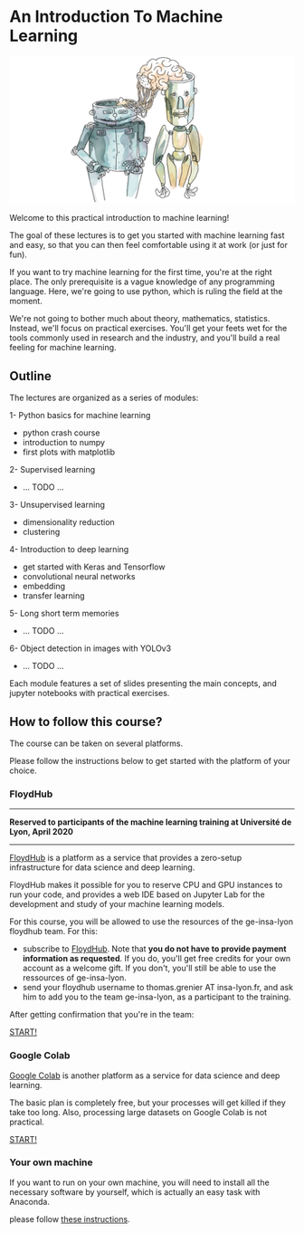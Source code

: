 # An Introduction To Machine Learning


![](doc/images/transfer_learning.jpg)


Welcome to this practical introduction to machine learning! 

The goal of these lectures is to get you started with machine learning fast and easy, so that you can then feel comfortable using it at work (or just for fun).

If you want to try machine learning for the first time, you're at the right place. The only prerequisite is a vague knowledge of any programming language. Here, we're going to use python, which is ruling the field at the moment.

We're not going to bother much about theory, mathematics, statistics. Instead, we'll focus on practical exercises. You'll get your feets wet for the tools commonly used in research and the industry, and you'll build a real feeling for machine learning.  


## Outline

The lectures are organized as a series of modules: 

1- Python basics for machine learning

* python crash course 
* introduction to numpy
* first plots with matplotlib 
   
2- Supervised learning

* ... TODO ... 

3- Unsupervised learning

* dimensionality reduction 
* clustering 

4- Introduction to deep learning
   
* get started with Keras and Tensorflow
* convolutional neural networks 
* embedding
* transfer learning

5- Long short term memories
   
* ... TODO ... 

6- Object detection in images with YOLOv3
   
* ... TODO ...

   
Each module features a set of slides presenting the main concepts, and jupyter notebooks with practical exercises. 

## How to follow this course? 

The course can be taken on several platforms. 

Please follow the instructions below to get started with the platform of your choice. 

### FloydHub

---

**Reserved to participants of the machine learning training at Université de Lyon, April 2020**

--- 

[FloydHub](https://www.floydhub.com) is a platform as a service that provides a zero-setup infrastructure for data science and deep learning. 

FloydHub makes it possible for you to reserve CPU and GPU instances to run your code, and provides a web IDE based on Jupyter Lab for the development and study of your machine learning models. 

For this course, you will be allowed to use the resources of the ge-insa-lyon floydhub team. For this: 

* subscribe to [FloydHub](https://www.floydhub.com). Note that **you do not have to provide payment information as requested**. If you do, you'll get free credits for your own account as a welcome gift. If you don't, you'll still be able to use the ressources of ge-insa-lyon. 
* send your floydhub username to thomas.grenier AT insa-lyon.fr, and ask him to add you to the team ge-insa-lyon, as a participant to the training. 

After getting confirmation that you're in the team:

[START!](https://www.floydhub.com/ge-insa-lyon/workspaces/run_8NNKTRZg4KcRtMeCU4dFzJ76)

### Google Colab

[Google Colab](https://colab.research.google.com/notebooks/intro.ipynb) is another platform as a service for data science and deep learning. 

The basic plan is completely free, but your processes will get killed if they take too long. Also, processing large datasets on Google Colab is not practical.

[START!](https://colab.research.google.com/github/cbernet/introduction_machine_learning/blob/master/get_started_workspace.ipynb)

### Your own machine

If you want to run on your own machine, you will need to install all the necessary software by yourself, which is actually an easy task with Anaconda. 

please follow [these instructions](doc/install_python_anaconda.md). 

